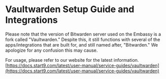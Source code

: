 # Vaultwarden Setup Guide and Integrations

Please note that the version of Bitwarden server used on the Embassy is a fork called "Vaultwarden." Despite this, it still functions with several of the apps/integrations that are built for, and still named after, "Bitwarden." We apologize for any confusion this may cause.


For usage, please refer to our website for the latest information.
[https://docs.start9.com/latest/user-manual/service-guides/vaultwarden](https://docs.start9.com/latest/user-manual/service-guides/vaultwarden)
